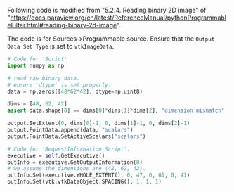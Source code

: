 Following code is modified from "5.2.4. Reading binary 2D image" of "https://docs.paraview.org/en/latest/ReferenceManual/pythonProgrammableFilter.html#reading-binary-2d-image".

The code is for Sources->Programmable source.
Ensure that the `Output Data Set Type` is set to `vtkImageData`.

```python
# Code for 'Script'
import numpy as np

# read raw binary data.
# ensure 'dtype' is set properly.
data = np.zeros([48*62*42], dtype=np.uint8)

dims = [48, 62, 42]
assert data.shape[0] == dims[0]*dims[1]*dims[2], "dimension mismatch"

output.SetExtent(0, dims[0]-1, 0, dims[1]-1, 0, dims[2]-1)
output.PointData.append(data, "scalars")
output.PointData.SetActiveScalars("scalars")
```

```python
# Code for 'RequestInformation Script'.
executive = self.GetExecutive()
outInfo = executive.GetOutputInformation(0)
# we assume the dimensions are (48, 62, 42).
outInfo.Set(executive.WHOLE_EXTENT(), 0, 47, 0, 61, 0, 41)
outInfo.Set(vtk.vtkDataObject.SPACING(), 1, 1, 1)
```
